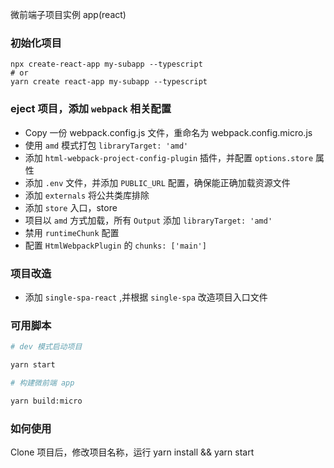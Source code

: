 微前端子项目实例 app(react)

### 初始化项目

```shell
npx create-react-app my-subapp --typescript
# or
yarn create react-app my-subapp --typescript
```

### eject 项目，添加 `webpack` 相关配置

- Copy 一份 webpack.config.js 文件，重命名为 webpack.config.micro.js
- 使用 `amd` 模式打包 `libraryTarget: 'amd'`
- 添加 `html-webpack-project-config-plugin` 插件，并配置 `options.store` 属性
- 添加 `.env` 文件，并添加 `PUBLIC_URL` 配置，确保能正确加载资源文件
- 添加 `externals` 将公共类库排除
- 添加 `store` 入口，store
- 项目以 `amd` 方式加载，所有 `Output` 添加 `libraryTarget: 'amd'`
- 禁用 `runtimeChunk` 配置
- 配置 `HtmlWebpackPlugin` 的 `chunks: ['main']`

### 项目改造

- 添加 `single-spa-react` ,并根据 `single-spa` 改造项目入口文件


### 可用脚本

```sh
# dev 模式启动项目

yarn start

# 构建微前端 app

yarn build:micro

```

### 如何使用

Clone 项目后，修改项目名称，运行 yarn install && yarn start